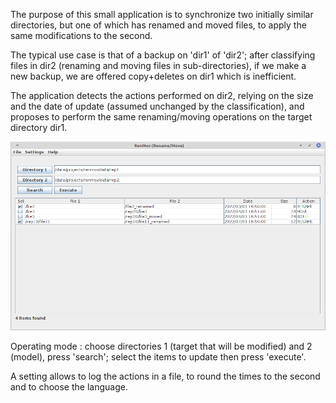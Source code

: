 The purpose of this small application is to synchronize two initially similar directories, but one of which has renamed and moved files, to apply the same modifications to the second.

The typical use case is that of a backup on 'dir1' of 'dir2'; after classifying files in dir2 (renaming and moving files in sub-directories), if we make a new backup, we are offered copy+deletes on dir1 which is inefficient.

The application detects the actions performed on dir2, relying on the size and the date of update (assumed unchanged by the classification), and proposes to perform the same renaming/moving operations on the target directory dir1.

![sscreenshot](./screenshot.png "")

Operating mode : choose directories 1 (target that will be modified) and 2 (model), press 'search'; select the items to update then press 'execute'.

A setting allows to log the actions in a file, to round the times to the second and to choose the language.
